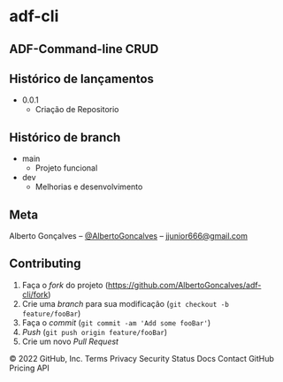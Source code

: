 # adf-cli

## ADF-Command-line CRUD

## Histórico de lançamentos

* 0.0.1
    * Criação de Repositorio

## Histórico de branch

* main
    * Projeto funcional
* dev
    * Melhorias e desenvolvimento   
    
## Meta

Alberto Gonçalves – [@AlbertoGoncalves](https://www.linkedin.com/in/albertogoncalves2/) – jjunior666@gmail.com

## Contributing

1. Faça o _fork_ do projeto (<https://github.com/AlbertoGoncalves/adf-cli/fork>)
2. Crie uma _branch_ para sua modificação (`git checkout -b feature/fooBar`)
3. Faça o _commit_ (`git commit -am 'Add some fooBar'`)
4. _Push_ (`git push origin feature/fooBar`)
5. Crie um novo _Pull Request_

[npm-image]: https://img.shields.io/npm/v/datadog-metrics.svg?style=flat-square
[npm-url]: https://npmjs.org/package/datadog-metrics
[npm-downloads]: https://img.shields.io/npm/dm/datadog-metrics.svg?style=flat-square
[travis-image]: https://img.shields.io/travis/dbader/node-datadog-metrics/master.svg?style=flat-square
[travis-url]: https://travis-ci.org/dbader/node-datadog-metrics
[wiki]: https://github.com/seunome/seuprojeto/wiki
© 2022 GitHub, Inc.
Terms
Privacy
Security
Status
Docs
Contact GitHub
Pricing
API
